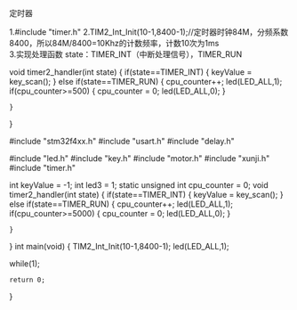 定时器

1.#include "timer.h"
2.TIM2_Int_Init(10-1,8400-1);//定时器时钟84M，分频系数8400，所以84M/8400=10Khz的计数频率，计数10次为1ms   
3.实现处理函数
state：TIMER_INT（中断处理信号），TIMER_RUN

void timer2_handler(int state)
{
	if(state==TIMER_INT)
	{
		 keyValue = key_scan();
	}
	else if(state==TIMER_RUN)
	{
		cpu_counter++;
		led(LED_ALL,1);
		if(cpu_counter>=500)
		{
			cpu_counter = 0;
			led(LED_ALL,0);
		}
		
	}
}



#include "stm32f4xx.h"
#include "usart.h"
#include "delay.h"

#include "led.h"
#include "key.h"
#include "motor.h"
#include "xunji.h"
#include "timer.h"

int keyValue = -1;
int led3 = 1;
static unsigned int cpu_counter = 0; 
void timer2_handler(int state)
{
	if(state==TIMER_INT)
	{
		 keyValue = key_scan();
	}
	else if(state==TIMER_RUN)
	{
		cpu_counter++;
		led(LED_ALL,1);
		if(cpu_counter>=5000)
		{
			cpu_counter = 0;
			led(LED_ALL,0);
		}
		
	}
}
int main(void)
{
	TIM2_Int_Init(10-1,8400-1);
	led(LED_ALL,1);
	
 while(1);

	return 0;
}